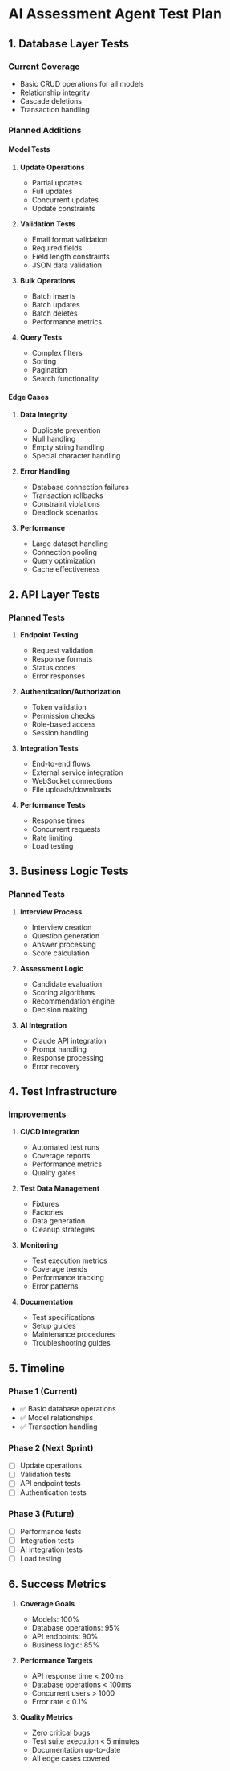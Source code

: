 # AI Assessment Agent Test Plan

## 1. Database Layer Tests

### Current Coverage
- Basic CRUD operations for all models
- Relationship integrity
- Cascade deletions
- Transaction handling

### Planned Additions

#### Model Tests
1. **Update Operations**
   - Partial updates
   - Full updates
   - Concurrent updates
   - Update constraints

2. **Validation Tests**
   - Email format validation
   - Required fields
   - Field length constraints
   - JSON data validation

3. **Bulk Operations**
   - Batch inserts
   - Batch updates
   - Batch deletes
   - Performance metrics

4. **Query Tests**
   - Complex filters
   - Sorting
   - Pagination
   - Search functionality

#### Edge Cases
1. **Data Integrity**
   - Duplicate prevention
   - Null handling
   - Empty string handling
   - Special character handling

2. **Error Handling**
   - Database connection failures
   - Transaction rollbacks
   - Constraint violations
   - Deadlock scenarios

3. **Performance**
   - Large dataset handling
   - Connection pooling
   - Query optimization
   - Cache effectiveness

## 2. API Layer Tests

### Planned Tests

1. **Endpoint Testing**
   - Request validation
   - Response formats
   - Status codes
   - Error responses

2. **Authentication/Authorization**
   - Token validation
   - Permission checks
   - Role-based access
   - Session handling

3. **Integration Tests**
   - End-to-end flows
   - External service integration
   - WebSocket connections
   - File uploads/downloads

4. **Performance Tests**
   - Response times
   - Concurrent requests
   - Rate limiting
   - Load testing

## 3. Business Logic Tests

### Planned Tests

1. **Interview Process**
   - Interview creation
   - Question generation
   - Answer processing
   - Score calculation

2. **Assessment Logic**
   - Candidate evaluation
   - Scoring algorithms
   - Recommendation engine
   - Decision making

3. **AI Integration**
   - Claude API integration
   - Prompt handling
   - Response processing
   - Error recovery

## 4. Test Infrastructure

### Improvements

1. **CI/CD Integration**
   - Automated test runs
   - Coverage reports
   - Performance metrics
   - Quality gates

2. **Test Data Management**
   - Fixtures
   - Factories
   - Data generation
   - Cleanup strategies

3. **Monitoring**
   - Test execution metrics
   - Coverage trends
   - Performance tracking
   - Error patterns

4. **Documentation**
   - Test specifications
   - Setup guides
   - Maintenance procedures
   - Troubleshooting guides

## 5. Timeline

### Phase 1 (Current)
- ✅ Basic database operations
- ✅ Model relationships
- ✅ Transaction handling

### Phase 2 (Next Sprint)
- [ ] Update operations
- [ ] Validation tests
- [ ] API endpoint tests
- [ ] Authentication tests

### Phase 3 (Future)
- [ ] Performance tests
- [ ] Integration tests
- [ ] AI integration tests
- [ ] Load testing

## 6. Success Metrics

1. **Coverage Goals**
   - Models: 100%
   - Database operations: 95%
   - API endpoints: 90%
   - Business logic: 85%

2. **Performance Targets**
   - API response time < 200ms
   - Database operations < 100ms
   - Concurrent users > 1000
   - Error rate < 0.1%

3. **Quality Metrics**
   - Zero critical bugs
   - Test suite execution < 5 minutes
   - Documentation up-to-date
   - All edge cases covered 